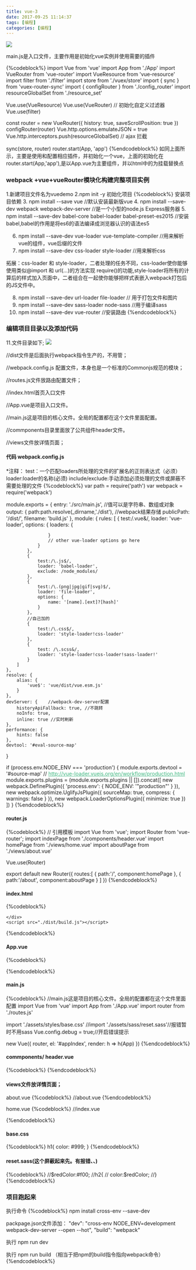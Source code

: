 ```yaml
---
title: vue-3
date: 2017-09-25 11:14:37
tags: [编程]
categories: [编程]
---
```

![](/img/fileStruct.png)

main.js是入口文件，主要作用是初始化vue实例并使用需要的插件

{%codeblock%}
import Vue from 'vue'
import App from './App'
import VueRouter from 'vue-router'
import VueResource from 'vue-resource'
import filter from './filter'
import store from './vuex/store'
import { sync } from 'vuex-router-sync'
import { configRouter } from './config_router'
import resourceGlobalSet from './resource_set'
 
Vue.use(VueResource)
Vue.use(VueRouter)
// 初始化自定义过滤器
Vue.use(filter)
 
const router = new VueRouter({
history: true,
saveScrollPosition: true
})
configRouter(router)
Vue.http.options.emulateJSON = true
Vue.http.interceptors.push(resourceGlobalSet) // ajax 拦截
 
sync(store, router)
router.start(App, 'app')
{%endcodeblock%}
如同上面所示，主要是使用和配置相应插件，并初始化一个vue，上面的初始化在router.start(App,'app'),是以App.vue为主要组件，并以html中的为挂载替换点


### webpack +vue+vueRouter模块化构建完整项目实例

1.新建项目文件名为vuedemo
2.npm init -y 初始化项目
{%codeblock%}
安装项目依赖
3. npm install --save vue  //默认安装最新版vue
4. npm install --save-dev webpack webpack-dev-server //是一个小型的node.js Express服务器
5. npm install --save-dev babel-core babel-loader babel-preset-es2015 //安装babel,babel的作用是将es6的语法编译成浏览器认识的语法es5

6. npm install --save-dev vue-loader vue-template-compiler  //用来解析vue的组件，vue后缀的文件
7. npm install --save-dev css-loader style-loader  //用来解析css

拓展：css-loader 和 style-loader，二者处理的任务不同，css-loader使你能够使用类似@import 和 url(…)的方法实现 require()的功能,style-loader将所有的计算后的样式加入页面中，二者组合在一起使你能够把样式表嵌入webpack打包后的JS文件中。

8. npm install --save-dev url-loader file-loader // 用于打包文件和图片
9. npm install --save-dev sass-loader node-sass  //用于编译sass
10. npm install --save-dev vue-router  //安装路由
{%endcodeblock%}

### 编辑项目目录以及添加代码
11.文件目录如下;
![](../img/articlex.png)

//dist文件是后面执行webpack指令生产的，不用管；

//webpack.config.js 配置文件，本身也是一个标准的Commonjs规范的模块；

//routes.js文件放路由配置文件；

//index.html首页入口文件

//App.vue是项目入口文件。

//main.js这是项目的核心文件。全局的配置都在这个文件里面配置。

//commponents目录里面放了公共组件header文件。

//views文件放详情页面；


#### 代码 webpack.config.js
*注释：
test：一个匹配loaders所处理的文件的扩展名的正则表达式（必须）
loader:loader的名称(必须)
include/exclude:手动添加必须处理的文件或屏蔽不需要处理的文件
{%codeblock%}
var path = require('path')
var webpack = require('webpack')

module.exports = {
    entry: './src/main.js',  //值可以是字符串、数组或对象
    output: {
        path:path.resolve(_dirname,'./dist'),  //webpack结果存储
        publicPath: '/dist/',
        filename: 'build.js'
    },
    module: {
        rules: [
            {
                test:/\.vue&/,
                loader: 'vue-loader',
                options: {
                    loaders: {

                    }
                    // other vue-loader options go here
                }
            },
            {
                test:/\.js$/,
                loader: 'babel-loader',
                exclude: /node_modules/
            },
            {
                test:/\.(png|jpg|gif|svg)$/,
                loader: 'file-loader',
                options: {
                    name: '[name].[ext]?[hash]'
                }
            },
            //自己加的
            {
                test:/\.css$/,
                loader: 'style-loader!css-loader'
            },
            {
                test: /\.scss&/,
                loader: 'style-loader!css-loader!sass-loader!'
            }
        ]
    },
    resolve: {
        alias: {
            'vue$': 'vue/dist/vue.esm.js'
        }
    },
    devServer: {    //webpack-dev-server配置
        historyApiFallback: true, //不跳转
        noInfo: true,
        inline: true //实时刷新
    },
    performance: {
        hints: false
    },
    devtool: '#eval-source-map'
}

if (process.env.NODE_ENV === 'production') {
    module.exports.devtool = '#source-map'
    // http://vue-loader.vuejs.org/en/workflow/production.html
    module.exports.plugins = (module.exports.plugins || []).concat([
        new webpack.DefinePlugin({
            'process.env': {
                NODE_ENV: '"production"'
            }
        }),
        new webpack.optimize.UglifyJsPlugin({
            sourceMap: true,
            compress: {
                warnings: false
            }
        }),
        new webpack.LoaderOptionsPlugin({
            minimize: true
        })
    ])
}
{%endcodeblock%}

#### router.js
{%codeblock%}
// 引用模板
import Vue from 'vue';
import Router from 'vue-router';
import indexPage from './components/header.vue'
import homePage from './views/home.vue'
import aboutPage from './views/about.vue'

Vue.use(Router)

export default new Router({
    routes:[
        {
            path:'/',
            component:homePage
        },
        {
            path:'/about',
            component:aboutPage
        }
    ]
})
{%endcodeblock%}

#### index.html
{%codeblock%}
<!DOCTYPE html>
<html lang="en">
<head>
    <meta charset="UTF-8">
    <title>Title</title>
</head>
<body>
    <div id="appIndex">

    </div>
    <script src="./dist/build.js"></script>
</body>
</html>
{%endcodeblock%}

#### App.vue
{%codeblock%}
<!--App.vue是项目入口文件。-->
<template>
    <div id="app">
        <header-tab></header-tab>
        <h2>{{msg}}</h2>
        <div class="nav-box">
            <p class="nav-list">
                <router-link class="nav-item" to="/">首页</router-link>
                <router-link class="nav-item" to="/about">关于</router-link>
            </p>
        </div>
        <div>
            <router-view></router-view>
        </div>
    </div>
</template>

<script>
import HeaderTab from './components/header.vue';
export default {
  name: 'app',
  data () {
    return {
      msg: 'Welcome to Your Vue.js App'
    }
  },
  components:{
    HeaderTab
  }
}
</script>

<style lang="sass">
   /*这里sass编译正常*/
    $redColor:#f00;
    h2{
        color:$redColor;
    }
    #app {
        text-align: center;
        color: #2c3e50;
        margin-top: 60px;
    }
    h1, h2 {
        font-weight: normal;
    }
    ul {
        list-style-type: none;
        padding: 0;
    }
    li {
        text-align: left;
        margin: 0 10px;
    }
    a {
        color: #42b983;
    }
</style>
{%endcodeblock%}

#### main.js
{%codeblock%}
//main.js这是项目的核心文件。全局的配置都在这个文件里面配置
import Vue from 'vue'
import App from './App.vue'
import router from './routes.js'

import './assets/styles/base.css'
//import './assets/sass/reset.sass'//报错暂时不用sass
Vue.config.debug = true;//开启错误提示

new Vue({
        router,
        el: '#appIndex',
        render: h => h(App)
})
{%endcodeblock%}

#### commponents/ header.vue

{%codeblock%}
<template>
    <div>
        <h1>共同header</h1>
        <img src="../assets/imgs/logo.png">
    </div>
</template>
{%endcodeblock%}

#### views文件放详情页面；
about.vue
{%codeblock%}
//about.vue
<template>
    <div>about</div>
</template>
{%endcodeblock%}

home.vue
{%codeblock%}
//index.vue
<template>
    <div>
        <ol>
            <li v-for="todo in todos">
                {{ todo.text }}
            </li>
        </ol>
        <button @click="eClick()">事件</button>
    </div>
</template>

<script>
export default {
  name: 'indexP',
  data () {
    return {
       todos: [
          { text: 'Learn JavaScript' },
          { text: 'Learn Vue' },
          { text: 'Build something awesome' }
        ]
    }
  },
  methods:{
    eClick(){
        console.log(9999);
    }
  }
}
</script>
{%endcodeblock%}


#### base.css
{%codeblock%}
h1{
    color: #999;
}
{%endcodeblock%}

#### reset.sass(这个屏蔽起来先。有报错、、)
{%codeblock%}
//$redColor:#f00;
//h2{
//  color:$redColor;
//}
{%endcodeblock%}

### 项目跑起来

执行命令
{%codeblock%}
npm install cross-env --save-dev

packpage.json文件添加：
"dev": "cross-env NODE_ENV=development webpack-dev-server --open --hot",
"build": "webpack"


执行 npm run dev

执行 npm run build （相当于把npm的build指令指向webpack命令）
{%endcodeblock%}